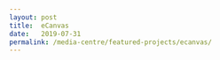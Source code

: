 ```yaml
---
layout: post
title:  eCanvas
date:   2019-07-31
permalink: /media-centre/featured-projects/ecanvas/
---
```

